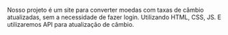Nosso projeto é um site para converter moedas com taxas de câmbio atualizadas, sem a necessidade de fazer login.
Utilizando HTML, CSS, JS. E utilizaremos API para atualização de câmbio.
